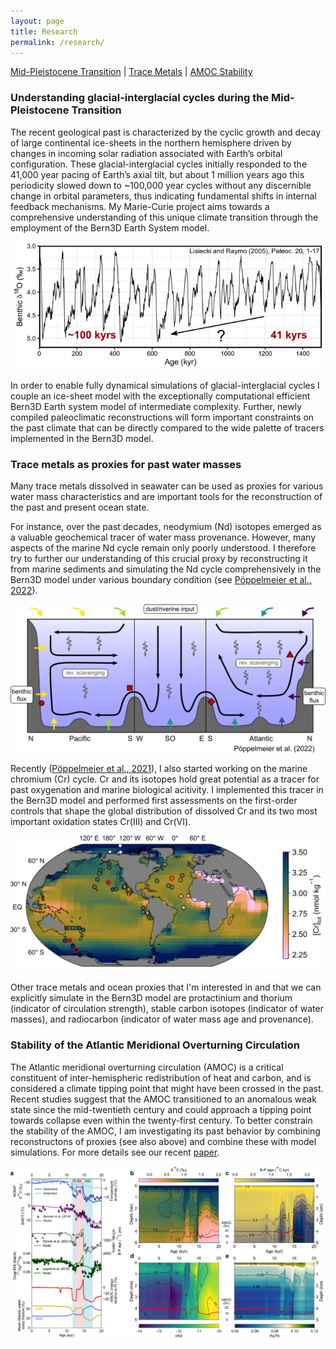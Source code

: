 ```yaml
---
layout: page
title: Research
permalink: /research/
---
```


[Mid-Pleistocene Transition](#understanding-glacial-interglacial-cycles-during-the-mid-pleistocene-transition) | [Trace Metals](#trace-metals-as-proxies-for-past-water-masses) | [AMOC Stability](#stability-of-the-atlantic-meridional-overturning-circulation)


### Understanding glacial-interglacial cycles during the Mid-Pleistocene Transition
The recent geological past is characterized by the cyclic growth and decay of large continental ice-sheets in the northern hemisphere driven by changes in incoming solar radiation associated with Earth’s orbital configuration. These glacial-interglacial cycles initially responded to the 41,000 year pacing of Earth’s axial tilt, but about 1 million years ago this periodicity slowed down to ~100,000 year cycles without any discernible change in orbital parameters, thus indicating fundamental shifts in internal feedback mechanisms. My Marie-Curie project aims towards a comprehensive understanding of this unique climate transition through the employment of the Bern3D Earth System model.


![MPT LR04](assets/MPT_LR04.jpg)


In order to enable fully dynamical simulations of glacial-interglacial cycles I couple an ice-sheet model with the exceptionally computational efficient Bern3D Earth system model of intermediate complexity. Further, newly compiled paleoclimatic reconstructions will form important constraints on the past climate that can be directly compared to the wide palette of tracers implemented in the Bern3D model.

### Trace metals as proxies for past water masses

Many trace metals dissolved in seawater can be used as proxies for various water mass characteristics and are important tools for the reconstruction of the past and present ocean state.
  
For instance, over the past decades, neodymium (Nd) isotopes emerged as a valuable geochemical tracer of water mass provenance. However, many aspects of the marine Nd cycle remain only poorly understood. I therefore try to further our understanding of this crucial proxy by reconstructing it from marine sediments and simulating the Nd cycle comprehensively in the Bern3D model under various boundary condition (see [Pöppelmeier et al., 2022](https://doi.org/10.1016/j.quascirev.2022.107404)).


![Nd_cycle](assets/Nd_sketch.png)


Recently ([Pöppelmeier et al., 2021](https://doi.org/10.5194/bg-18-5447-2021)), I also started working on the marine chromium (Cr) cycle. Cr and its isotopes hold great potential as a tracer for past oxygenation and marine biological acitivity. I implemented this tracer in the Bern3D model and performed first assessments on the first-order controls that shape the global distribution of dissolved Cr and its two most important oxidation states Cr(III) and Cr(VI).


![Chromium](assets/Chromium.png)


Other trace metals and ocean proxies that I'm interested in and that we can explicitly simulate in the Bern3D model are protactinium and thorium (indicator of circulation strength), stable carbon isotopes (indicator of water masses), and radiocarbon (indicator of water mass age and provenance).

### Stability of the Atlantic Meridional Overturning Circulation

The Atlantic meridional overturning circulation (AMOC) is a critical constituent of inter-hemispheric redistribution of heat and carbon, and is considered a climate tipping point that might have been crossed in the past. Recent studies suggest that the AMOC transitioned to an anomalous weak state since the mid-twentieth century and could approach a tipping point towards collapse even within the twenty-first century. To better constrain the stability of the AMOC, I am investigating its past behavior by combining reconstructons of proxies (see also above) and combine these with model simulations. For more details see our recent [paper](https://doi.org/10.1038/s41561-023-01140-3).

![AMOC](assets/AMOC.png)
